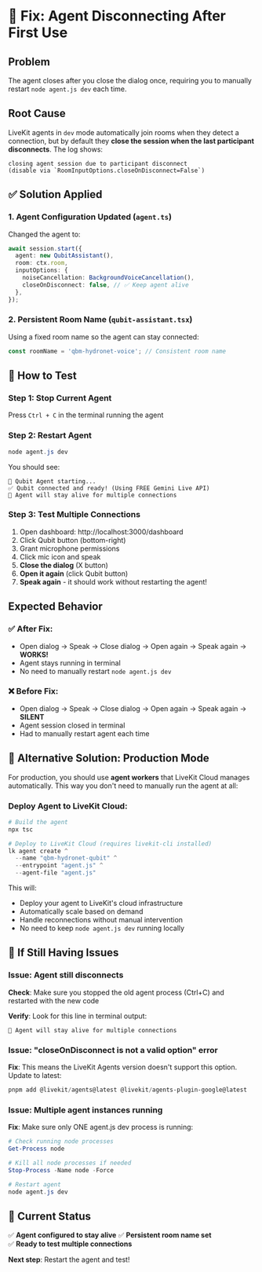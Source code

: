 # 🔧 Fix: Agent Disconnecting After First Use

## Problem
The agent closes after you close the dialog once, requiring you to manually restart `node agent.js dev` each time.

## Root Cause
LiveKit agents in `dev` mode automatically join rooms when they detect a connection, but by default they **close the session when the last participant disconnects**. The log shows:

```
closing agent session due to participant disconnect 
(disable via `RoomInputOptions.closeOnDisconnect=False`)
```

## ✅ Solution Applied

### 1. **Agent Configuration Updated** (`agent.ts`)
Changed the agent to:
```typescript
await session.start({
  agent: new QubitAssistant(),
  room: ctx.room,
  inputOptions: {
    noiseCancellation: BackgroundVoiceCancellation(),
    closeOnDisconnect: false, // ✅ Keep agent alive
  },
});
```

### 2. **Persistent Room Name** (`qubit-assistant.tsx`)
Using a fixed room name so the agent can stay connected:
```typescript
const roomName = 'qbm-hydronet-voice'; // Consistent room name
```

## 🚀 How to Test

### Step 1: Stop Current Agent
Press `Ctrl + C` in the terminal running the agent

### Step 2: Restart Agent
```powershell
node agent.js dev
```

You should see:
```
🤖 Qubit Agent starting...
✅ Qubit connected and ready! (Using FREE Gemini Live API)
🔄 Agent will stay alive for multiple connections
```

### Step 3: Test Multiple Connections
1. Open dashboard: http://localhost:3000/dashboard
2. Click Qubit button (bottom-right)
3. Grant microphone permissions
4. Click mic icon and speak
5. **Close the dialog** (X button)
6. **Open it again** (click Qubit button)
7. **Speak again** - it should work without restarting the agent!

## Expected Behavior

### ✅ After Fix:
- Open dialog → Speak → Close dialog → Open again → Speak again → **WORKS!**
- Agent stays running in terminal
- No need to manually restart `node agent.js dev`

### ❌ Before Fix:
- Open dialog → Speak → Close dialog → Open again → Speak again → **SILENT**
- Agent session closed in terminal
- Had to manually restart agent each time

## 📝 Alternative Solution: Production Mode

For production, you should use **agent workers** that LiveKit Cloud manages automatically. This way you don't need to manually run the agent at all:

### Deploy Agent to LiveKit Cloud:
```powershell
# Build the agent
npx tsc

# Deploy to LiveKit Cloud (requires livekit-cli installed)
lk agent create ^
  --name "qbm-hydronet-qubit" ^
  --entrypoint "agent.js" ^
  --agent-file "agent.js"
```

This will:
- Deploy your agent to LiveKit's cloud infrastructure
- Automatically scale based on demand
- Handle reconnections without manual intervention
- No need to keep `node agent.js dev` running locally

## 🐛 If Still Having Issues

### Issue: Agent still disconnects
**Check**: Make sure you stopped the old agent process (Ctrl+C) and restarted with the new code

**Verify**: Look for this line in terminal output:
```
🔄 Agent will stay alive for multiple connections
```

### Issue: "closeOnDisconnect is not a valid option" error
**Fix**: This means the LiveKit Agents version doesn't support this option. Update to latest:
```powershell
pnpm add @livekit/agents@latest @livekit/agents-plugin-google@latest
```

### Issue: Multiple agent instances running
**Fix**: Make sure only ONE agent.js dev process is running:
```powershell
# Check running node processes
Get-Process node

# Kill all node processes if needed
Stop-Process -Name node -Force

# Restart agent
node agent.js dev
```

## 🎯 Current Status

✅ **Agent configured to stay alive**
✅ **Persistent room name set**  
✅ **Ready to test multiple connections**

**Next step**: Restart the agent and test!
